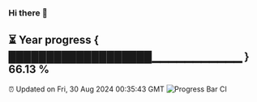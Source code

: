 ### Hi there 👋
⏳ Year progress { ███████████████████▁▁▁▁▁▁▁▁▁▁▁ } 66.13 %
---
⏰ Updated on Fri, 30 Aug 2024 00:35:43 GMT
![Progress Bar CI](https://github.com/Moyi321/Moyi321/workflows/Progress%20Bar%20CI/badge.svg)
